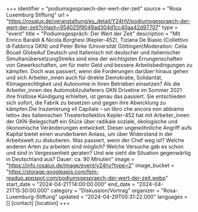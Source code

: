 +++
identifier = "podiumsgespraech-der-wert-der-zeit"
source = "Rosa Luxemburg Stiftung"
url = "https://rosalux.de/veranstaltung/es_detail/Y24HV/podiumsgespraech-der-wert-der-zeit?cHash=954025f9049ad304d1cc40aa42d97707"
type = "event"
title = "Podiumsgespräch: Der Wert der Zeit"
description = "Mit Enrico Baraldi & Nicola Borghesi (Kepler-452), Tiziana De Biasio (Collettivo di Fabbrica GKN) und Peter Birke (Universität Göttingen)Moderation: Celia Bouali
GlobeAuf Deutsch und Italienisch mit deutscher und italienischer SimultanübersetzungStreiks sind eine der wichtigsten Errungenschaften von Gewerkschaften, um für mehr Geld und bessere Arbeitsbedingungen zu kämpfen. Doch was passiert, wenn die Forderungen darüber hinaus gehen und sich Arbeiter_innen auch für direkte Demokratie, Solidarität, Klimagerechtigkeit und Autonomie in ihren Betrieben einsetzen? Als die Arbeiter_innen des Automobilzulieferers GKN Driveline im Sommer 2021 ihre fristlose Kündigung erhielten, ist genau das passiert. Sie entschieden sich sofort, die Fabrik zu besetzen und gegen ihre Abwicklung zu kämpfen.Die Inszenierung »Il Capitale – un libro che ancora non abbiamo letto« des italienischen Theaterkollektivs Kepler-452 hat mit Arbeiter_innen der GKN-Belegschaft ein Stück über radikale soziale, ökologische und ökonomische Veränderungen entwickelt. Dieser ungewöhnliche Angriff aufs Kapital bietet einen wunderbaren Anlass, um über Widerstand in der Arbeitswelt zu diskutieren. Was passiert, wenn der Chef weg ist? Welche anderen Arten zu arbeiten sind möglich? Welche Versuche gab es schon und sind in Vergessenheit geraten? Und wie sieht die Situation gegenwärtig in Deutschland aus? Dauer: ca. 90 Minuten"
image = "https://info.rosalux.de/image/event/y24hv?type=2"
image_bucket = "https://storage.googleapis.com/fem-readup.appspot.com/podiumsgespraech-der-wert-der-zeit.webp"
start_date = "2024-04-21T14:00:00.000"
end_date = "2024-04-21T15:30:00.000"
category = "Diskussion/Vortrag"
organizer = "Rosa-Luxemburg-Stiftung"
updated = "2024-04-29T00:31:22.000"
languages = []
[contact]
[location]
+++